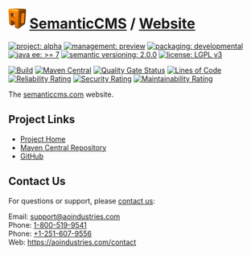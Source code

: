 # [<img src="ao-logo.png" alt="AO Logo" width="35" height="40">](https://github.com/ao-apps) [SemanticCMS](https://github.com/ao-apps/semanticcms) / [Website](https://github.com/ao-apps/semanticcms-website)

[![project: alpha](https://semanticcms.com/ao-badges/project-alpha.svg)](https://aoindustries.com/life-cycle#project-alpha)
[![management: preview](https://semanticcms.com/ao-badges/management-preview.svg)](https://aoindustries.com/life-cycle#management-preview)
[![packaging: developmental](https://semanticcms.com/ao-badges/packaging-developmental.svg)](https://aoindustries.com/life-cycle#packaging-developmental)  
[![java ee: &gt;= 7](https://semanticcms.com/ao-badges/javaee-7.svg)](https://docs.oracle.com/javaee/7/)
[![semantic versioning: 2.0.0](https://semanticcms.com/ao-badges/semver-2.0.0.svg)](https://semver.org/spec/v2.0.0.html)
[![license: LGPL v3](https://semanticcms.com/ao-badges/license-lgpl-3.0.svg)](https://www.gnu.org/licenses/lgpl-3.0)

[![Build](https://github.com/ao-apps/semanticcms-website/workflows/Build/badge.svg?branch=master)](https://github.com/ao-apps/semanticcms-website/actions?query=workflow%3ABuild)
[![Maven Central](https://maven-badges.herokuapp.com/maven-central/com.semanticcms/website/badge.svg)](https://maven-badges.herokuapp.com/maven-central/com.semanticcms/website)
[![Quality Gate Status](https://sonarcloud.io/api/project_badges/measure?branch=master&project=com.semanticcms%3Awebsite&metric=alert_status)](https://sonarcloud.io/dashboard?branch=master&id=com.semanticcms%3Awebsite)
[![Lines of Code](https://sonarcloud.io/api/project_badges/measure?branch=master&project=com.semanticcms%3Awebsite&metric=ncloc)](https://sonarcloud.io/component_measures?branch=master&id=com.semanticcms%3Awebsite&metric=ncloc)  
[![Reliability Rating](https://sonarcloud.io/api/project_badges/measure?branch=master&project=com.semanticcms%3Awebsite&metric=reliability_rating)](https://sonarcloud.io/component_measures?branch=master&id=com.semanticcms%3Awebsite&metric=Reliability)
[![Security Rating](https://sonarcloud.io/api/project_badges/measure?branch=master&project=com.semanticcms%3Awebsite&metric=security_rating)](https://sonarcloud.io/component_measures?branch=master&id=com.semanticcms%3Awebsite&metric=Security)
[![Maintainability Rating](https://sonarcloud.io/api/project_badges/measure?branch=master&project=com.semanticcms%3Awebsite&metric=sqale_rating)](https://sonarcloud.io/component_measures?branch=master&id=com.semanticcms%3Awebsite&metric=Maintainability)

The [semanticcms.com](https://semanticcms.com/) website.

## Project Links
* [Project Home](https://semanticcms.com/)
* [Maven Central Repository](https://central.sonatype.com/artifact/com.semanticcms/website)
* [GitHub](https://github.com/ao-apps/semanticcms-website)

## Contact Us
For questions or support, please [contact us](https://aoindustries.com/contact):

Email: [support@aoindustries.com](mailto:support@aoindustries.com)  
Phone: [1-800-519-9541](tel:1-800-519-9541)  
Phone: [+1-251-607-9556](tel:+1-251-607-9556)  
Web: https://aoindustries.com/contact
